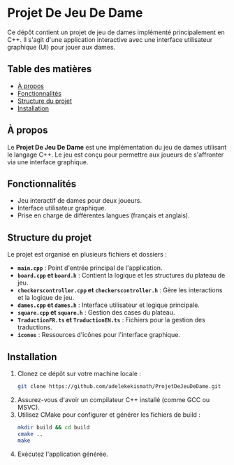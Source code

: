 # Projet De Jeu De Dame

Ce dépôt contient un projet de jeu de dames implémenté principalement en C++. Il s'agit d'une application interactive avec une interface utilisateur graphique (UI) pour jouer aux dames.

## Table des matières

- [À propos](#à-propos)
- [Fonctionnalités](#fonctionnalités)
- [Structure du projet](#structure-du-projet)
- [Installation](#installation)

## À propos

Le **Projet De Jeu De Dame** est une implémentation du jeu de dames utilisant le langage C++. Le jeu est conçu pour permettre aux joueurs de s'affronter via une interface graphique. 

## Fonctionnalités

- Jeu interactif de dames pour deux joueurs.
- Interface utilisateur graphique.
- Prise en charge de différentes langues (français et anglais).

## Structure du projet

Le projet est organisé en plusieurs fichiers et dossiers :

- **`main.cpp`** : Point d'entrée principal de l'application.
- **`board.cpp` et `board.h`** : Contient la logique et les structures du plateau de jeu.
- **`checkerscontroller.cpp` et `checkerscontroller.h`** : Gère les interactions et la logique de jeu.
- **`dames.cpp` et `dames.h`** : Interface utilisateur et logique principale.
- **`square.cpp` et `square.h`** : Gestion des cases du plateau.
- **`TraductionFR.ts` et `TraductionEN.ts`** : Fichiers pour la gestion des traductions.
- **`icones`** : Ressources d'icônes pour l'interface graphique.

## Installation

1. Clonez ce dépôt sur votre machine locale :
   ```bash
   git clone https://github.com/adelekekismath/ProjetDeJeuDeDame.git
2. Assurez-vous d'avoir un compilateur C++ installé (comme GCC ou MSVC).
3. Utilisez CMake pour configurer et générer les fichiers de build :
   ```bash
   mkdir build && cd build
   cmake ..
   make
4. Exécutez l'application générée.
